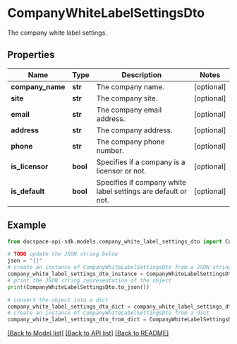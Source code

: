 # CompanyWhiteLabelSettingsDto
The company white label settings.

## Properties

Name | Type | Description | Notes
------------ | ------------- | ------------- | -------------
**company_name** | **str** | The company name. | [optional] 
**site** | **str** | The company site. | [optional] 
**email** | **str** | The company email address. | [optional] 
**address** | **str** | The company address. | [optional] 
**phone** | **str** | The company phone number. | [optional] 
**is_licensor** | **bool** | Specifies if a company is a licensor or not. | [optional] 
**is_default** | **bool** | Specifies if company white label settings are default or not. | [optional] 

## Example

```python
from docspace-api-sdk.models.company_white_label_settings_dto import CompanyWhiteLabelSettingsDto

# TODO update the JSON string below
json = "{}"
# create an instance of CompanyWhiteLabelSettingsDto from a JSON string
company_white_label_settings_dto_instance = CompanyWhiteLabelSettingsDto.from_json(json)
# print the JSON string representation of the object
print(CompanyWhiteLabelSettingsDto.to_json())

# convert the object into a dict
company_white_label_settings_dto_dict = company_white_label_settings_dto_instance.to_dict()
# create an instance of CompanyWhiteLabelSettingsDto from a dict
company_white_label_settings_dto_from_dict = CompanyWhiteLabelSettingsDto.from_dict(company_white_label_settings_dto_dict)
```
[[Back to Model list]](../README.md#documentation-for-models) [[Back to API list]](../README.md#documentation-for-api-endpoints) [[Back to README]](../README.md)


